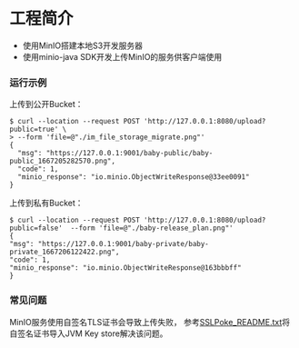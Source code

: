 # 工程简介

- 使用MinIO搭建本地S3开发服务器
- 使用minio-java SDK开发上传MinIO的服务供客户端使用

### 运行示例

上传到公开Bucket：

```shell
$ curl --location --request POST 'http://127.0.0.1:8080/upload?public=true' \
> --form 'file=@"./im_file_storage_migrate.png"'
{
  "msg": "https://127.0.0.1:9001/baby-public/baby-public_1667205282570.png",
  "code": 1,
  "minio_response": "io.minio.ObjectWriteResponse@33ee0091"
}
```

上传到私有Bucket：

```shell
$ curl --location --request POST 'http://127.0.0.1:8080/upload?public=false'  --form 'file=@"./baby-release_plan.png"'
{
"msg": "https://127.0.0.1:9001/baby-private/baby-private_1667206122422.png",
"code": 1,
"minio_response": "io.minio.ObjectWriteResponse@163bbbff"
}
```

### 常见问题

MinIO服务使用自签名TLS证书会导致上传失败，
参考[SSLPoke_README.txt](tools/SSLPoke_README.txt)将自签名证书导入JVM Key store解决该问题。
